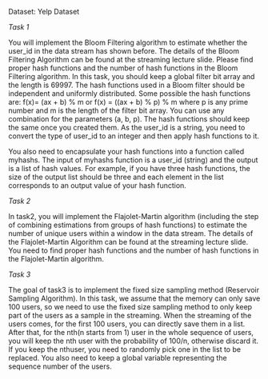Dataset: Yelp Dataset

*Task 1*

You will implement the Bloom Filtering algorithm to estimate whether the user_id in the data stream has
shown before. The details of the Bloom Filtering Algorithm can be found at the streaming lecture slide.
Please find proper hash functions and the number of hash functions in the Bloom Filtering algorithm.
In this task, you should keep a global filter bit array and the length is 69997.
The hash functions used in a Bloom filter should be independent and uniformly distributed.  Some
possible the hash functions are:
f(x)= (ax + b) % m or f(x) = ((ax + b) % p) % m
where p is any prime number and m is the length of the filter bit array. You can use any combination for
the parameters (a, b, p). The hash functions should keep the same once you created them.
As the user_id is a string, you need to convert the type of user_id to an integer and then apply hash
functions to it.

You also need to encapsulate your hash functions into a function called myhashs. The input of myhashs
function is a user_id (string) and the output is a list of hash values. For example, if you have three hash
functions, the size of the output list should be three and each element in the list corresponds to an
output value of your hash function.

*Task 2*

In task2, you will implement the Flajolet-Martin algorithm (including the step of combining estimations
from groups of hash functions) to estimate the number of unique users within a window in the data
stream. The details of the Flajolet-Martin Algorithm can be found at the streaming lecture slide. You
need to find proper hash functions and the number of hash functions in the Flajolet-Martin algorithm.

*Task 3*

The goal of task3 is to implement the fixed size sampling method (Reservoir Sampling Algorithm).
In this task, we assume that the memory can only save 100 users, so we need to use the fixed size
sampling method to only keep part of the users as a sample in the streaming. When the streaming of the
users comes, for the first 100 users, you can directly save them in a list. After that, for the nth(n starts
from 1) user in the whole sequence of users, you will keep the nth user with the probability of 100/n,
otherwise discard it. If you keep the nthuser, you need to randomly pick one in the list to be replaced.
You also need to keep a global variable representing the sequence number of the users.